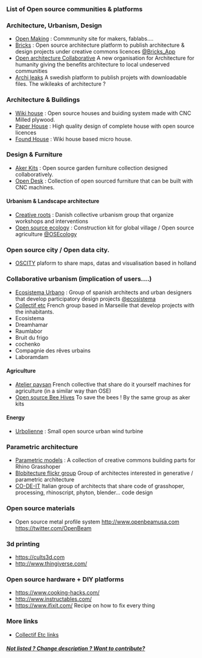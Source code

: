 
### List of Open source communities & platforms

### Architecture, Urbanism, Design

* [Open Making](https://openmaking.is) : Commmunity site for makers, fablabs....
* [Bricks](http://www.openbricks.io) : Open source architecture platform to publish architecture & design projects under creative commons licences [@Bricks_App](https://twitter.com/Bricks_App)
* [Open architecture Collaborative](http://www.openarchcollab.org) A new organisation for Architecture for humanity giving the benefits architecture to local undeserved communities
* [Archi leaks](http://archileaks.se/databas/) A swedish platform to publish projets with downloadable files. The wikileaks of architecture ? 

### Architecture & Buildings

* [Wiki house](http://wikihouse.cc) : Open source houses and buiding system made with CNC Milled plywood.
* [Paper House](http://paperhouses.co) : High quality design of complete house with open source licences 
* [Found House](http://foundhouse.cc) : Wiki house based micro house.

### Design & Furniture

* [Aker Kits](https://aker.me) : Open source garden furniture collection designed collaboratively.
* [Open Desk](https://www.opendesk.cc/) : Collection of open sourced furniture that can be built with CNC machines.


#### Urbanism & Landscape architecture

* [Creative roots](http://www.creativeroots.dk) : Danish collective urbanism group that organize workshops and interventions
* [Open source ecology](https://twitter.com/OSEcology) : Construction kit for global village / Open source agriculture [@OSEcology](https://twitter.com/OSEcology)

### Open source city / Open data city.

* [OSCITY](http://www.oscity.eu) plaform to share maps, datas and visualisation based in holland

### Collaborative urbanism (implication of users....)

* [Ecosistema Urbano](http://ecosistemaurbano.com) : Group of spanish architects and urban designers that develop participatory design projects [@ecosistema](https://twitter.com/OSEcology)
* [Collectif etc](http://www.collectifetc.com) French group based in Marseille that develop projects with the inhabitants.
* Ecosistema
* Dreamhamar
* Raumlabor
* Bruit du frigo
* cochenko
* Compagnie des rêves urbains
* Laboramdam

#### Agriculture 

* [Atelier paysan](http://www.latelierpaysan.org) French collective that share do it yourself machines for agriculture (in a similar way than OSE)
* [Open source Bee Hives](http://opensourcebeehives.net) To save the bees ! By the same group as aker kits

#### Energy 

* [Urbolienne](http://www.oshwa.org/definition) : Small open source urban wind turbine

### Parametric architecture 

* [Parametric models](http://www.parametricmodel.com) : A collection of creative commons building parts for Rhino Grasshoper
* [Blobitecture flickr group](https://www.flickr.com/groups/blobitecture) Group of architectes interested in generative / parametric architecture
* [CO-DE-IT](http://www.co-de-it.com) Italian group of architects that share code of grasshoper, processing, rhinoscript, phyton, blender... code design

### Open source materials 
* Open source metal profile system http://www.openbeamusa.com https://twitter.com/OpenBeam
### 3d printing

* https://cults3d.com
* http://www.thingiverse.com/

### Open source hardware +  DIY platforms

* https://www.cooking-hacks.com/
* http://www.instructables.com/
* https://www.ifixit.com/ Recipe on how to fix every thing

### More links 

* [Collectif Etc links](http://www.collectifetc.com/liens/)

##### [Not listed ? Change description ? Want to contribute?](/not-listed.md) 

